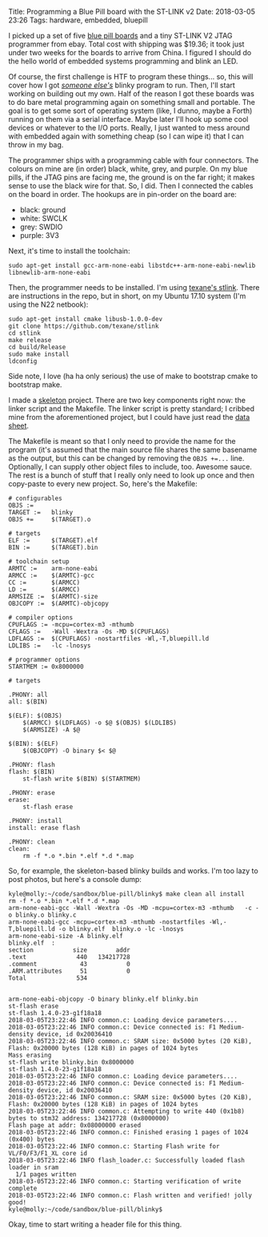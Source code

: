 Title: Programming a Blue Pill board with the ST-LINK v2
Date: 2018-03-05 23:26
Tags: hardware, embedded, bluepill

I picked up a set of five [blue pill boards](http://wiki.stm32duino.com/index.php?title=Blue_Pill)
and a tiny ST-LINK V2 JTAG programmer from ebay. Total cost with shipping was
$19.36; it took just under two weeks for the boards to arrive from China. I
figured I should do the hello world of embedded systems programming and blink
an LED.

Of course, the first challenge is HTF to program these things... so, this
will cover how I got [*someone else's*](https://github.com/satoshinm/pill_blink/tree/master/bare-metal)
blinky program to run. Then, I'll start working on building out
my own. Half of the reason I got these boards was to do bare metal
programming again on something small and portable. The goal is to get
some sort of operating system (like, I dunno, maybe a Forth) running on
them via a serial interface. Maybe later I'll hook up some cool devices
or whatever to the I/O ports. Really, I just wanted to mess around with
embedded again with something cheap (so I can wipe it) that I can throw
in my bag.

The programmer ships with a programming cable with four connectors. The colours
on mine are (in order) black, white, grey, and purple. On my blue pills, if the
JTAG pins are facing me, the ground is on the far right; it makes sense to use
the black wire for that. So, I did. Then I connected the cables on the board in
order. The hookups are in pin-order on the board are:

* black: ground
* white: SWCLK
* grey: SWDIO
* purple: 3V3

Next, it's time to install the toolchain:

```
sudo apt-get install gcc-arm-none-eabi libstdc++-arm-none-eabi-newlib libnewlib-arm-none-eabi
```

Then, the programmer needs to be installed. I'm using
[texane's stlink](https://github.com/texane/stlink). There are
instructions in the repo, but in short, on my Ubuntu 17.10 system (I'm
using the N22 netbook):

```
sudo apt-get install cmake libusb-1.0.0-dev
git clone https://github.com/texane/stlink
cd stlink
make release
cd build/Release
sudo make install
ldconfig
```

Side note, I love (ha ha only serious) the use of make to bootstrap
cmake to bootstrap make.

I made a [skeleton](https://github.com/kisom/sandbox/tree/master/blue-pill/skeleton)
project. There are two key components right now: the linker script and the Makefile.
The linker script is pretty standard; I cribbed mine from the aforementioned project,
but I could have just read the [data sheet](http://www.st.com/content/ccc/resource/technical/document/datasheet/33/d4/6f/1d/df/0b/4c/6d/CD00161566.pdf/files/CD00161566.pdf/jcr:content/translations/en.CD00161566.pdf).

The Makefile is meant so that I only need to provide the name for the program
(it's assumed that the main source file shares the same basename as the output,
but this can be changed by removing the `OBJS +=...` line. Optionally, I can
supply other object files to include, too. Awesome sauce. The rest is a bunch
of stuff that I really only need to look up once and then copy-paste to every
new project. So, here's the Makefile:

```
# configurables
OBJS :=		
TARGET :=	blinky
OBJS +=		$(TARGET).o

# targets
ELF :=		$(TARGET).elf
BIN :=		$(TARGET).bin

# toolchain setup
ARMTC :=	arm-none-eabi
ARMCC :=	$(ARMTC)-gcc
CC :=		$(ARMCC)
LD :=		$(ARMCC)
ARMSIZE :=	$(ARMTC)-size
OBJCOPY :=	$(ARMTC)-objcopy

# compiler options
CPUFLAGS :=	-mcpu=cortex-m3 -mthumb
CFLAGS :=	-Wall -Wextra -Os -MD $(CPUFLAGS)
LDFLAGS :=	$(CPUFLAGS) -nostartfiles -Wl,-T,bluepill.ld
LDLIBS :=	-lc -lnosys

# programmer options
STARTMEM :=	0x8000000

# targets

.PHONY: all
all: $(BIN)

$(ELF): $(OBJS)
	$(ARMCC) $(LDFLAGS) -o $@ $(OBJS) $(LDLIBS)
	$(ARMSIZE) -A $@

$(BIN): $(ELF)
	$(OBJCOPY) -O binary $< $@

.PHONY: flash
flash: $(BIN)
	st-flash write $(BIN) $(STARTMEM)

.PHONY: erase
erase:
	st-flash erase

.PHONY: install
install: erase flash

.PHONY: clean
clean:
	rm -f *.o *.bin *.elf *.d *.map
```

So, for example, the skeleton-based blinky builds and works. I'm too
lazy to post photos, but here's a console dump:

```
kyle@molly:~/code/sandbox/blue-pill/blinky$ make clean all install
rm -f *.o *.bin *.elf *.d *.map
arm-none-eabi-gcc -Wall -Wextra -Os -MD -mcpu=cortex-m3 -mthumb   -c -o blinky.o blinky.c
arm-none-eabi-gcc -mcpu=cortex-m3 -mthumb -nostartfiles -Wl,-T,bluepill.ld -o blinky.elf  blinky.o -lc -lnosys
arm-none-eabi-size -A blinky.elf
blinky.elf  :
section           size        addr
.text              440   134217728
.comment            43           0
.ARM.attributes     51           0
Total              534


arm-none-eabi-objcopy -O binary blinky.elf blinky.bin
st-flash erase
st-flash 1.4.0-23-g1f18a18
2018-03-05T23:22:46 INFO common.c: Loading device parameters....
2018-03-05T23:22:46 INFO common.c: Device connected is: F1 Medium-density device, id 0x20036410
2018-03-05T23:22:46 INFO common.c: SRAM size: 0x5000 bytes (20 KiB), Flash: 0x20000 bytes (128 KiB) in pages of 1024 bytes
Mass erasing
st-flash write blinky.bin 0x8000000
st-flash 1.4.0-23-g1f18a18
2018-03-05T23:22:46 INFO common.c: Loading device parameters....
2018-03-05T23:22:46 INFO common.c: Device connected is: F1 Medium-density device, id 0x20036410
2018-03-05T23:22:46 INFO common.c: SRAM size: 0x5000 bytes (20 KiB), Flash: 0x20000 bytes (128 KiB) in pages of 1024 bytes
2018-03-05T23:22:46 INFO common.c: Attempting to write 440 (0x1b8) bytes to stm32 address: 134217728 (0x8000000)
Flash page at addr: 0x08000000 erased
2018-03-05T23:22:46 INFO common.c: Finished erasing 1 pages of 1024 (0x400) bytes
2018-03-05T23:22:46 INFO common.c: Starting Flash write for VL/F0/F3/F1_XL core id
2018-03-05T23:22:46 INFO flash_loader.c: Successfully loaded flash loader in sram
  1/1 pages written
2018-03-05T23:22:46 INFO common.c: Starting verification of write complete
2018-03-05T23:22:46 INFO common.c: Flash written and verified! jolly good!
kyle@molly:~/code/sandbox/blue-pill/blinky$ 
```

Okay, time to start writing a header file for this thing.
